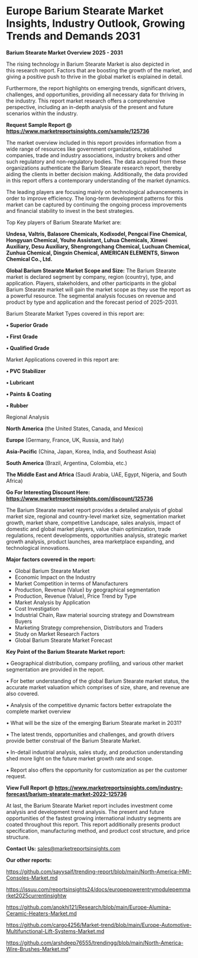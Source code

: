 # Europe Barium Stearate Market Insights, Industry Outlook, Growing Trends and Demands 2031

<Strong> Barium Stearate Market Overview 2025 - 2031</strong>

The rising technology in Barium Stearate Market is also depicted in this research report. Factors that are boosting the growth of the market, and giving a positive push to thrive in the global market is explained in detail.

Furthermore, the report highlights on emerging trends, significant drivers, challenges, and opportunities, providing all necessary data for thriving in the industry. This report market research offers a comprehensive perspective, including an in-depth analysis of the present and future scenarios within the industry.

<strong>Request Sample Report @ <a href=https://www.marketreportsinsights.com/sample/125736>https://www.marketreportsinsights.com/sample/125736</a></strong>

The market overview included in this report provides information from a wide range of resources like government organizations, established companies, trade and industry associations, industry brokers and other such regulatory and non-regulatory bodies. The data acquired from these organizations authenticate the Barium Stearate research report, thereby aiding the clients in better decision making. Additionally, the data provided in this report offers a contemporary understanding of the market dynamics.

The leading players are focusing mainly on technological advancements in order to improve efficiency. The long-term development patterns for this market can be captured by continuing the ongoing process improvements and financial stability to invest in the best strategies.

Top Key players of Barium Stearate Market are:

<strong>Undesa, Valtris, Balasore Chemicals, Kodixodel, Pengcai Fine Chemical, Hongyuan Chemical, Youhe Assistant, Luhua Chemicals, Xinwei Auxiliary, Desu Auxiliary, Shengrongchang Chemical, Luchuan Chemical, Zunhua Chemical, Dingxin Chemical, AMERICAN ELEMENTS, Sinwon Chemical Co., Ltd.</strong>

<strong><b>Global Barium Stearate Market Scope and Size:</b></strong>
The Barium Stearate market is declared segment by company, region (country), type, and application. Players, stakeholders, and other participants in the global Barium Stearate market will gain the market scope as they use the report as a powerful resource. The segmental analysis focuses on revenue and product by type and application and the forecast period of 2025-2031.

Barium Stearate Market Types covered in this report are:

<strong>• Superior Grade

• First Grade

• Qualified Grade</strong>

Market Applications covered in this report are:

<strong>• PVC Stabilizer

• Lubricant

• Paints & Coating

• Rubber</strong> 

Regional Analysis

<strong>North America</strong> (the United States, Canada, and Mexico)

<strong>Europe</strong> (Germany, France, UK, Russia, and Italy)

<strong>Asia-Pacific</strong> (China, Japan, Korea, India, and Southeast Asia)

<strong>South America</strong> (Brazil, Argentina, Colombia, etc.)

<strong>The Middle East and Africa</strong> (Saudi Arabia, UAE, Egypt, Nigeria, and South Africa)

<strong>Go For Interesting Discount Here: <a href=https://www.marketreportsinsights.com/discount/125736>https://www.marketreportsinsights.com/discount/125736</a></strong>

The Barium Stearate market report provides a detailed analysis of global market size, regional and country-level market size, segmentation market growth, market share, competitive Landscape, sales analysis, impact of domestic and global market players, value chain optimization, trade regulations, recent developments, opportunities analysis, strategic market growth analysis, product launches, area marketplace expanding, and technological innovations.

<strong><b>Major factors covered in the report:</b></strong>
<ul>
  <li>Global Barium Stearate Market </li>
  <li>Economic Impact on the Industry</li>
  <li>Market Competition in terms of Manufacturers</li>
  <li>Production, Revenue (Value) by geographical segmentation</li>
  <li>Production, Revenue (Value), Price Trend by Type</li>
  <li>Market Analysis by Application</li>
  <li>Cost Investigation</li>
  <li>Industrial Chain, Raw material sourcing strategy and Downstream Buyers</li>
  <li>Marketing Strategy comprehension, Distributors and Traders</li>
  <li>Study on Market Research Factors</li>
  <li>Global Barium Stearate Market Forecast</li>
</ul>

<strong><b>Key Point of the Barium Stearate Market report:</b></strong>

• Geographical distribution, company profiling, and various other market segmentation are provided in the report.

• For better understanding of the global Barium Stearate market status, the accurate market valuation which comprises of size, share, and revenue are also covered.

• Analysis of the competitive dynamic factors better extrapolate the complete market overview

• What will be the size of the emerging Barium Stearate market in 2031?

• The latest trends, opportunities and challenges, and growth drivers provide better construal of the Barium Stearate Market.

• In-detail industrial analysis, sales study, and production understanding shed more light on the future market growth rate and scope.

• Report also offers the opportunity for customization as per the customer request.

<strong><b>View Full Report @ <a href=https://www.marketreportsinsights.com/industry-forecast/barium-stearate-market-2022-125736>https://www.marketreportsinsights.com/industry-forecast/barium-stearate-market-2022-125736</a></b></strong>


At last, the Barium Stearate Market report includes investment come analysis and development trend analysis. The present and future opportunities of the fastest growing international industry segments are coated throughout this report. This report additionally presents product specification, manufacturing method, and product cost structure, and price structure.

<strong>Contact Us:</strong>
sales@marketreportsinsights.com

<strong>Our other reports:</strong>

<a href=https://github.com/sayysaif/trending-report/blob/main/North-America-HMI-Consoles-Market.md>https://github.com/sayysaif/trending-report/blob/main/North-America-HMI-Consoles-Market.md</a>

<a href=https://issuu.com/reportsinsights24/docs/europepowerentrymodulepemmarket2025currentinsightw>https://issuu.com/reportsinsights24/docs/europepowerentrymodulepemmarket2025currentinsightw</a>

<a href=https://github.com/anokhi121/Research/blob/main/Europe-Alumina-Ceramic-Heaters-Market.md>https://github.com/anokhi121/Research/blob/main/Europe-Alumina-Ceramic-Heaters-Market.md</a>

<a href=https://github.com/cargo4256/Market-trend/blob/main/Europe-Automotive-Multifunctional-Lift-Systems-Market.md>https://github.com/cargo4256/Market-trend/blob/main/Europe-Automotive-Multifunctional-Lift-Systems-Market.md</a>

<a href=https://github.com/arshdeep76555/trendingg/blob/main/North-America-Wire-Brushes-Market.md>https://github.com/arshdeep76555/trendingg/blob/main/North-America-Wire-Brushes-Market.md</a>"
